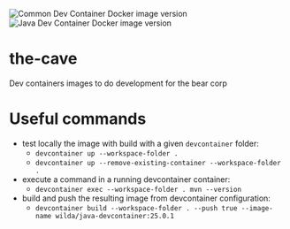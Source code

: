 ![Common Dev Container Docker image version](https://img.shields.io/docker/v/wilda/common-devcontainer?sort=date&arch=arm64&style=social&logo=docker&label=common-devcontainer) &nbsp; &nbsp;
![Java Dev Container Docker image version](https://img.shields.io/docker/v/wilda/java-devcontainer?sort=date&arch=arm64&style=social&logo=docker&label=java-devcontainer)

# the-cave
Dev containers images to do development for the bear corp

# Useful commands

- test locally the image with build with a given `devcontainer` folder:
   - `devcontainer up --workspace-folder .` 
   - `devcontainer up --remove-existing-container --workspace-folder .`
- execute a command in a running devcontainer container:
   - `devcontainer exec --workspace-folder . mvn --version`
- build and push the resulting image from devcontainer configuration:
   - `devcontainer build --workspace-folder . --push true --image-name wilda/java-devcontainer:25.0.1`